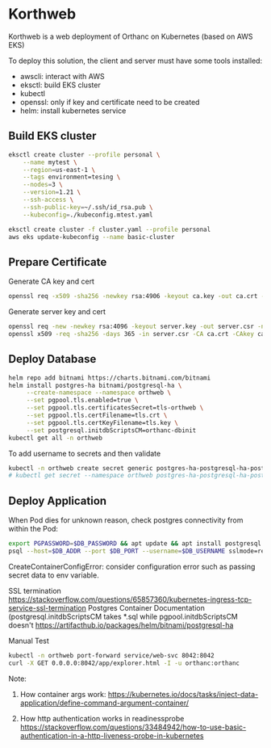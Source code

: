 # Korthweb

Korthweb is a web deployment of Orthanc on Kubernetes (based on AWS EKS)

To deploy this solution, the client and server must have some tools installed:
* awscli: interact with AWS
* eksctl: build EKS cluster
* kubectl
* openssl: only if key and certificate need to be created
* helm: install kubernetes service

## Build EKS cluster
```sh
eksctl create cluster --profile personal \
    --name mytest \
    --region=us-east-1 \
    --tags environment=tesing \
    --nodes=3 \
    --version=1.21 \
    --ssh-access \
    --ssh-public-key=~/.ssh/id_rsa.pub \
    --kubeconfig=./kubeconfig.mtest.yaml

eksctl create cluster -f cluster.yaml --profile personal
aws eks update-kubeconfig --name basic-cluster
```
## Prepare Certificate
Generate CA key and cert
```sh
openssl req -x509 -sha256 -newkey rsa:4906 -keyout ca.key -out ca.crt -days 356 -nodes -subj '/CN=Test Cert Authority'
```
Generate server key and cert
```sh
openssl req -new -newkey rsa:4096 -keyout server.key -out server.csr -nodes -subj '/CN=orthweb.digihunch.com'
openssl x509 -req -sha256 -days 365 -in server.csr -CA ca.crt -CAkey ca.key -set_serial 01 -out server.crt
```

## Deploy Database
```sh
helm repo add bitnami https://charts.bitnami.com/bitnami
helm install postgres-ha bitnami/postgresql-ha \
     --create-namespace --namespace orthweb \
     --set pgpool.tls.enabled=true \
     --set pgpool.tls.certificatesSecret=tls-orthweb \
     --set pgpool.tls.certFilename=tls.crt \
     --set pgpool.tls.certKeyFilename=tls.key \
     --set postgresql.initdbScriptsCM=orthanc-dbinit
kubectl get all -n orthweb
```
To add username to secrets and then validate
```sh
kubectl -n orthweb create secret generic postgres-ha-postgresql-ha-postgresql --from-literal=postgresql-username=postgres --dry-run -o yaml | kubectl apply -f -
# kubectl get secret --namespace orthweb postgres-ha-postgresql-ha-postgresql -o jsonpath="{.data.postgresql-username}" | base64 --decode
```

## Deploy Application


When Pod dies for unknown reason, check postgres connectivity from within the Pod:
```sh
export PGPASSWORD=$DB_PASSWORD && apt update && apt install postgresql postgresql-contrib
psql --host=$DB_ADDR --port $DB_PORT --username=$DB_USERNAME sslmode=require
```
CreateContainerConfigError:
consider configuration error such as passing secret data to env variable.

SSL termination
https://stackoverflow.com/questions/65857360/kubernetes-ingress-tcp-service-ssl-termination
Postgres Container Documentation (postgresql.initdbScriptsCM takes *.sql while pgpool.initdbScriptsCM doesn't
https://artifacthub.io/packages/helm/bitnami/postgresql-ha

Manual Test

```sh
kubectl -n orthweb port-forward service/web-svc 8042:8042
curl -X GET 0.0.0.0:8042/app/explorer.html -I -u orthanc:orthanc
```

Note:
1. How container args work:
https://kubernetes.io/docs/tasks/inject-data-application/define-command-argument-container/

2. How http authentication works in readinessprobe
https://stackoverflow.com/questions/33484942/how-to-use-basic-authentication-in-a-http-liveness-probe-in-kubernetes
